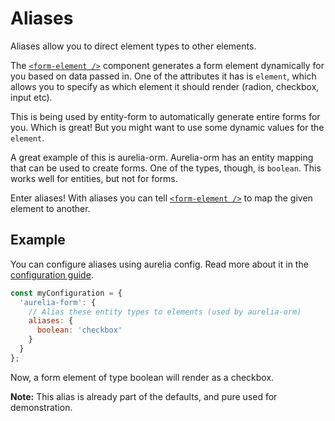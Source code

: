 # Aliases

Aliases allow you to direct element types to other elements.

The [`<form-element />`](../component/form-element.md) component generates a form element dynamically for you based on data passed in.
One of the attributes it has is `element`, which allows you to specify as which element it should render (radion, checkbox, input etc).

This is being used by entity-form to automatically generate entire forms for you.
Which is great! But you might want to use some dynamic values for the `element`.

A great example of this is aurelia-orm. Aurelia-orm has an entity mapping that can be used to create forms.
One of the types, though, is `boolean`. This works well for entities, but not for forms.

Enter aliases! With aliases you can tell [`<form-element />`](../component/form-element.md) to map the given element to another.

## Example

You can configure aliases using aurelia config. Read more about it in the [configuration guide](../configuration.md).

```js
const myConfiguration = {
  'aurelia-form': {
    // Alias these entity types to elements (used by aurelia-orm)
    aliases: {
      boolean: 'checkbox'
    }
  }
};
```

Now, a form element of type boolean will render as a checkbox.

**Note:** This alias is already part of the defaults, and pure used for demonstration.
